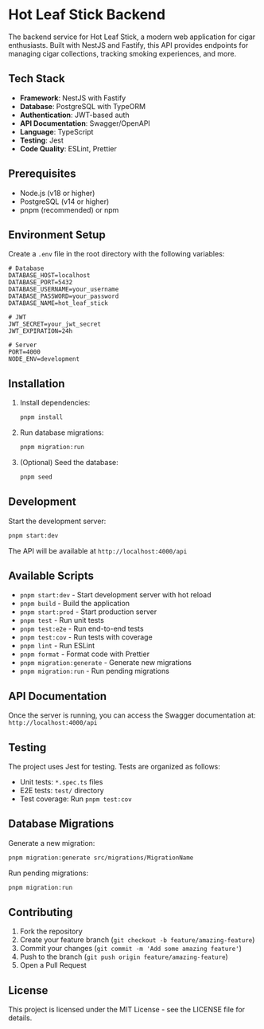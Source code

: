# Hot Leaf Stick Backend

The backend service for Hot Leaf Stick, a modern web application for cigar enthusiasts. Built with NestJS and Fastify, this API provides endpoints for managing cigar collections, tracking smoking experiences, and more.

## Tech Stack

- **Framework**: NestJS with Fastify
- **Database**: PostgreSQL with TypeORM
- **Authentication**: JWT-based auth
- **API Documentation**: Swagger/OpenAPI
- **Language**: TypeScript
- **Testing**: Jest
- **Code Quality**: ESLint, Prettier

## Prerequisites

- Node.js (v18 or higher)
- PostgreSQL (v14 or higher)
- pnpm (recommended) or npm

## Environment Setup

Create a `.env` file in the root directory with the following variables:

```env
# Database
DATABASE_HOST=localhost
DATABASE_PORT=5432
DATABASE_USERNAME=your_username
DATABASE_PASSWORD=your_password
DATABASE_NAME=hot_leaf_stick

# JWT
JWT_SECRET=your_jwt_secret
JWT_EXPIRATION=24h

# Server
PORT=4000
NODE_ENV=development
```

## Installation

1. Install dependencies:
   ```bash
   pnpm install
   ```

2. Run database migrations:
   ```bash
   pnpm migration:run
   ```

3. (Optional) Seed the database:
   ```bash
   pnpm seed
   ```

## Development

Start the development server:
```bash
pnpm start:dev
```

The API will be available at `http://localhost:4000/api`

## Available Scripts

- `pnpm start:dev` - Start development server with hot reload
- `pnpm build` - Build the application
- `pnpm start:prod` - Start production server
- `pnpm test` - Run unit tests
- `pnpm test:e2e` - Run end-to-end tests
- `pnpm test:cov` - Run tests with coverage
- `pnpm lint` - Run ESLint
- `pnpm format` - Format code with Prettier
- `pnpm migration:generate` - Generate new migrations
- `pnpm migration:run` - Run pending migrations

## API Documentation

Once the server is running, you can access the Swagger documentation at:
`http://localhost:4000/api`

## Testing

The project uses Jest for testing. Tests are organized as follows:

- Unit tests: `*.spec.ts` files
- E2E tests: `test/` directory
- Test coverage: Run `pnpm test:cov`

## Database Migrations

Generate a new migration:
```bash
pnpm migration:generate src/migrations/MigrationName
```

Run pending migrations:
```bash
pnpm migration:run
```

## Contributing

1. Fork the repository
2. Create your feature branch (`git checkout -b feature/amazing-feature`)
3. Commit your changes (`git commit -m 'Add some amazing feature'`)
4. Push to the branch (`git push origin feature/amazing-feature`)
5. Open a Pull Request

## License

This project is licensed under the MIT License - see the LICENSE file for details.
